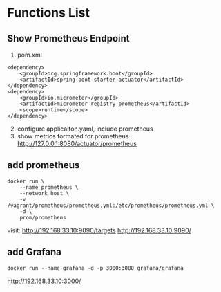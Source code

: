 # Functions List

## Show Prometheus Endpoint
1. pom.xml 
```
<dependency>
    <groupId>org.springframework.boot</groupId>
    <artifactId>spring-boot-starter-actuator</artifactId>
</dependency>
<dependency>
    <groupId>io.micrometer</groupId>
    <artifactId>micrometer-registry-prometheus</artifactId>
    <scope>runtime</scope>
</dependency>
```
2. configure applicaiton.yaml, include prometheus 
3. show metrics formated for prometheus
http://127.0.0.1:8080/actuator/prometheus


## add prometheus


```
docker run \
    --name prometheus \
    --network host \
    -v /vagrant/prometheus/prometheus.yml:/etc/prometheus/prometheus.yml \
    -d \
    prom/prometheus
```

visit: 
http://192.168.33.10:9090/targets
http://192.168.33.10:9090/


## add Grafana
```
docker run --name grafana -d -p 3000:3000 grafana/grafana
```
http://192.168.33.10:3000/